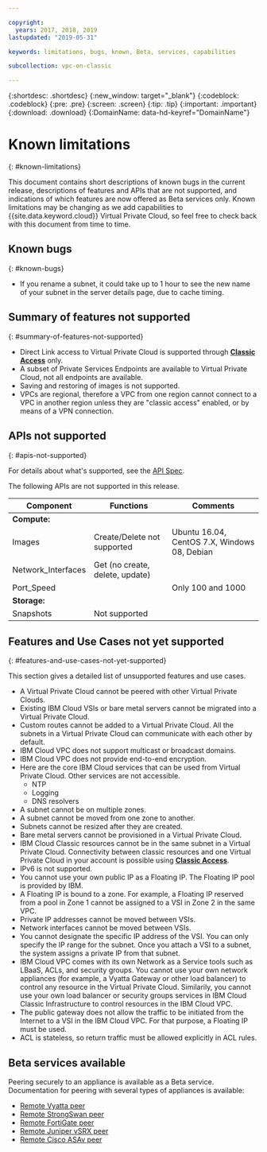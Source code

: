 ```yaml
---

copyright:
  years: 2017, 2018, 2019
lastupdated: "2019-05-31"

keywords: limitations, bugs, known, Beta, services, capabilities

subcollection: vpc-on-classic

---
```


{:shortdesc: .shortdesc}
{:new_window: target="_blank"}
{:codeblock: .codeblock}
{:pre: .pre}
{:screen: .screen}
{:tip: .tip}
{:important: .important}
{:download: .download}
{:DomainName: data-hd-keyref="DomainName"}

# Known limitations
{: #known-limitations}

This document contains short descriptions of known bugs in the current release, descriptions of features and APIs that are not supported, and indications of which features are now offered as Beta services only. Known limitations may be changing as we add capabilities to {{site.data.keyword.cloud}} Virtual Private Cloud, so feel free to check back with this document from time to time. 

## Known bugs
{: #known-bugs}

* If you rename a subnet, it could take up to 1 hour to see the new name of your subnet in the server details page, due to cache timing.

## Summary of features not supported
{: #summary-of-features-not-supported}

* Direct Link access to Virtual Private Cloud is supported through [**Classic Access**](/docs/vpc-on-classic?topic=vpc-on-classic-setting-up-access-to-your-classic-infrastructure-from-vpc) only.
* A subset of Private Services Endpoints are available to Virtual Private Cloud, not all endpoints are available. 
* Saving and restoring of images is not supported.
* VPCs are regional, therefore a VPC from one region cannot connect to a VPC in another region unless they are "classic access" enabled, or by means of a VPN connection.

## APIs not supported
{: #apis-not-supported}

For details about what's supported, see the [API Spec](https://{DomainName}/apidocs/vpc-on-classic).

The following APIs are not supported in this release.

| Component | Functions | Comments |
|------|------|--------|
| **Compute:** |   |   |
| Images | Create/Delete not supported | Ubuntu 16.04, CentOS 7.X, Windows 08, Debian|
| Network_Interfaces | Get (no create, delete, update) | |
| Port_Speed | | Only 100 and 1000 |
| **Storage:** |   |   |
| Snapshots | Not supported |  |

## Features and Use Cases not yet supported
{: #features-and-use-cases-not-yet-supported}

This section gives a detailed list of unsupported features and use cases. 

* A Virtual Private Cloud cannot be peered with other Virtual Private Clouds.
* Existing IBM Cloud VSIs or bare metal servers cannot be migrated into a Virtual Private Cloud.
* Custom routes cannot be added to a Virtual Private Cloud. All the subnets in a Virtual Private Cloud can communicate with each other by default.
* IBM Cloud VPC does not support multicast or broadcast domains.
* IBM Cloud VPC does not provide end-to-end encryption. 
* Here are the core IBM Cloud services that can be used from Virtual Private Cloud. Other services are not accessible. 
  * NTP
  * Logging
  * DNS resolvers
* A subnet cannot be on multiple zones.
* A subnet cannot be moved from one zone to another.
* Subnets cannot be resized after they are created.
* Bare metal servers cannot be provisioned in a Virtual Private Cloud.
* IBM Cloud Classic resources cannot be in the same subnet in a Virtual Private Cloud. Connectivity between classic resources and one Virtual Private Cloud in your account is possible using [**Classic Access**](/docs/vpc-on-classic?topic=vpc-on-classic-setting-up-access-to-your-classic-infrastructure-from-vpc).
* IPv6 is not supported.
* You cannot use your own public IP as a Floating IP. The Floating IP pool is provided by IBM.
* A Floating IP is bound to a zone. For example, a Floating IP reserved from a pool in Zone 1 cannot be assigned to a VSI in Zone 2 in the same VPC.
* Private IP addresses cannot be moved between VSIs.
* Network interfaces cannot be moved between VSIs.
* You cannot designate the specific IP address of the VSI. You can only specify the IP range for the subnet. Once you attach a VSI to a subnet, the system assigns a private IP from that subnet.
* IBM Cloud VPC comes with its own Network as a Service tools such as LBaaS, ACLs, and security groups. You cannot use your own network appliances (for example, a Vyatta Gateway or other load balancer) to control any resource in the Virtual Private Cloud. Similarily, you cannot use your own load balancer or security groups services in IBM Cloud Classic Infrastructure to control resources in the IBM Cloud VPC.
* The public gateway does not allow the traffic to be initiated from the Internet to a VSI in the IBM Cloud VPC. For that purpose, a Floating IP must be used.
* ACL is stateless, so return traffic must be allowed explicitly in ACL rules.

## Beta services available

Peering securely to an appliance is available as a Beta service. Documentation for peering with several types of appliances is available:

* [Remote Vyatta peer](/docs/infrastructure/vpc-on-classic-network?topic=vpc-on-classic-network-creating-a-secure-connection-with-a-remote-vyatta-peer)
* [Remote StrongSwan peer](/docs/infrastructure/vpc-on-classic-network?topic=vpc-on-classic-network-creating-a-secure-connection-with-a-remote-strongswan-peer)
* [Remote FortiGate peer](/docs/infrastructure/vpc-on-classic-network?topic=vpc-on-classic-network-creating-a-secure-connection-with-a-remote-fortigate-peer)
* [Remote Juniper vSRX peer](/docs/infrastructure/vpc-on-classic-network?topic=vpc-on-classic-network-creating-a-secure-connection-with-a-remote-juniper-vsrx-peer)
* [Remote Cisco ASAv peer](/docs/infrastructure/vpc-on-classic-network?topic=vpc-on-classic-network-creating-a-secure-connection-with-a-remote-cisco-asav-peer)
